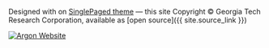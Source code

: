 

Designed with on 
[SinglePaged theme](https://github.com/t413/SinglePaged)
&mdash;
this site Copyright &copy; Georgia Tech Research Corporation, available as [open source]({{ site.source_link }})

<a href="https://twitter.com/argonbrowser"><span class="fa-stack fa-lg">
<i class="fa fa-circle fa-stack-2x"></i>
<i class="fa fa-twitter fa-stack-1x" style="color: black;"></i>
</span></a>
<a href="https://plus.google.com/+ArgonbrowserOrg">
<span class="fa-stack fa-lg">
<i class="fa fa-circle fa-stack-2x"></i>
<i class="fa fa-google-plus fa-stack-1x" style="color: black;"></i>
</span></a>
<a href="https://www.linkedin.com/grp/home?gid=8310715">
<span class="fa-stack fa-lg">
<i class="fa fa-circle fa-stack-2x"></i>
<i class="fa fa-linkedin fa-stack-1x" style="color: black;"></i>
</span></a>
<a href="https://github.com/argonjs">
<span class="fa-stack fa-lg">
<i class="fa fa-circle fa-stack-2x"></i>
<i class="fa fa-github fa-stack-1x" style="color: black;"></i>
</span></a>
<a href="https://www.facebook.com/argonbrowser">
<span class="fa-stack fa-lg">
<i class="fa fa-circle fa-stack-2x"></i>
<i class="fa fa-facebook-official fa-stack-1x" style="color: black;"></i>
</span></a>
<a href="http://argon.gatech.edu">
<span class="fa-stack fa-lg">
<i class="fa fa-circle fa-stack-2x"></i>
<img src="/img/favicon.png" style="max-height: 28px;" alt="Argon Website">
</span></a>

